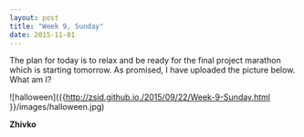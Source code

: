```yaml
---
layout: post
title: "Week 9, Sunday"
date: 2015-11-01
---
```

The plan for today is to relax and be ready for the final project marathon which is starting tomorrow. As promised, I have uploaded the picture below. What am I?

![halloween]({{http://zsid.github.io./2015/09/22/Week-9-Sunday.html }}/images/halloween.jpg)


__Zhivko__
